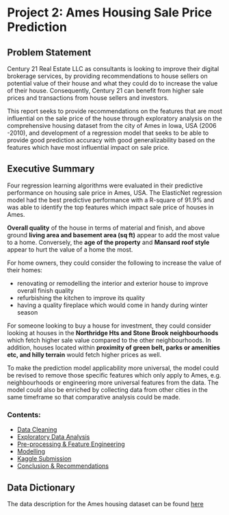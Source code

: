 # Project 2: Ames Housing Sale Price Prediction

## Problem Statement

Century 21 Real Estate LLC as consultants is looking to improve their digital brokerage services, by providing recommendations to house sellers on potential value of their house and what they could do to increase the value of their house. Consequently, Century 21 can benefit from higher sale prices and transactions from house sellers and investors.

This report seeks to provide recommendations on the features that are most influential on the sale price of the house through exploratory analysis on the comprehensive housing dataset from the city of Ames in Iowa, USA (2006 -2010), and development of a regression model that seeks to be able to provide good prediction accuracy with good generalizability based on the features which have most influential impact on sale price.

## Executive Summary

Four regression learning algorithms were evaluated in their predictive performance on housing sale price in Ames, USA. The ElasticNet regression model had the best predictive performance with a R-square of 91.9% and was able to identify the top features which impact sale price of houses in Ames.

**Overall quality** of the house in terms of material and finish, and above ground **living area and basement area (sq ft)** appear to add the most value to a home. Conversely, the **age of the property** and **Mansard roof style** appear to hurt the value of a home the most.

For home owners, they could consider the following to increase the value of their homes:

- renovating or remodelling the interior and exterior house to improve overall finish quality
- refurbishing the kitchen to improve its quality
- having a quality fireplace which would come in handy during winter season

For someone looking to buy a house for investment, they could consider looking at houses in the **Northridge Hts and Stone Brook neighbourhoods** which fetch higher sale value compared to the other neighbourhoods. In addition, houses located within **proximity of green belt, parks or amenities etc, and hilly terrain** would fetch higher prices as well.

To make the prediction model applicability more universal, the model could be revised to remove those specific features which only apply to Ames, e.g. neighbourhoods or engineering more universal features from the data. The model could also be enriched by collecting data from other cities in the same timeframe so that comparative analysis could be made.

### Contents:
- [Data Cleaning](./code/Ames_Housing_Sale_Price_Prediction_v2.ipynb#Data-Cleaning)
- [Exploratory Data Analysis](./code/Ames_Housing_Sale_Price_Prediction_v2.ipynb#Exploratory-Data-Analysis)
- [Pre-processing & Feature Engineering](./code/Ames_Housing_Sale_Price_Prediction_v2.ipynb#Pre-processing-&-Feature-Engineering)
- [Modelling](./code/Ames_Housing_Sale_Price_Prediction_v2.ipynb#Modelling)
- [Kaggle Submission](./code/Ames_Housing_Sale_Price_Prediction_v2.ipynb#Kaggle-Submission)
- [Conclusion & Recommendations](./code/Ames_Housing_Sale_Price_Prediction_v2.ipynb#Conclusion-&-Recommendations)

## Data Dictionary

The data description for the Ames housing dataset can be found [here](http://jse.amstat.org/v19n3/decock/DataDocumentation.txt)
 
